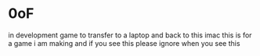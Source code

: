 # 0oF
in development game to transfer to a laptop and back to this imac
this is for a game i am making and if you see this please ignore when you see this

